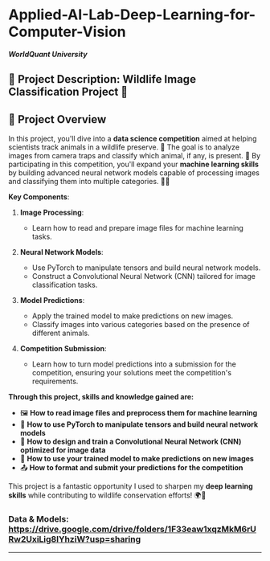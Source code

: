 # Applied-AI-Lab-Deep-Learning-for-Computer-Vision
***WorldQuant University***

## 🐾 Project Description: Wildlife Image Classification Project 🦁  

## 🌟 Project Overview 
In this project, you'll dive into a **data science competition** aimed at helping scientists track animals in a wildlife preserve. 🦒 The goal is to analyze images from camera traps and classify which animal, if any, is present. 🐾 By participating in this competition, you'll expand your **machine learning skills** by building advanced neural network models capable of processing images and classifying them into multiple categories. 📸🤖  

**Key Components**:

1. **Image Processing**:
   - Learn how to read and prepare image files for machine learning tasks.

2. **Neural Network Models**:
   - Use PyTorch to manipulate tensors and build neural network models.
   - Construct a Convolutional Neural Network (CNN) tailored for image classification tasks.

3. **Model Predictions**:
   - Apply the trained model to make predictions on new images.
   - Classify images into various categories based on the presence of different animals.

4. **Competition Submission**:
   - Learn how to turn model predictions into a submission for the competition, ensuring your solutions meet the competition's requirements.

**Through this project, skills and knowledge gained are:**  

- 🖼️ **How to read image files and preprocess them for machine learning**  
- 🔢 **How to use PyTorch to manipulate tensors and build neural network models**  
- 🧠 **How to design and train a Convolutional Neural Network (CNN) optimized for image data**  
- 🎯 **How to use your trained model to make predictions on new images**  
- 📤 **How to format and submit your predictions for the competition**  

This project is a fantastic opportunity I used to sharpen my **deep learning skills** while contributing to wildlife conservation efforts! 🌍🐘  

### Data & Models: https://drive.google.com/drive/folders/1F33eaw1xqzMkM6rURw2UxiLig8lYhziW?usp=sharing 
---
